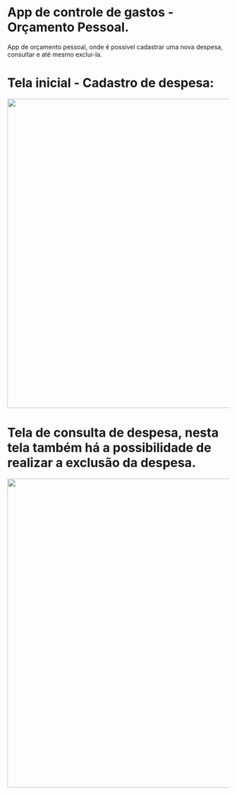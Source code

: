 # App de controle de gastos - Orçamento Pessoal.

App de orçamento pessoal, onde é possível cadastrar uma nova despesa, consultar e até mesmo exclui-la.

# Tela inicial - Cadastro de despesa:
<div align="center">
<img src="https://user-images.githubusercontent.com/84300004/128222404-25d2fc05-5f9d-4e49-9109-07ef6c6edfe4.png" width="700px" />
</div>

# Tela de consulta de despesa, nesta tela também há a possibilidade de realizar a exclusão da despesa.
<div align="center">
<img src="https://user-images.githubusercontent.com/84300004/128222539-83cbb0f6-2867-4276-b9cc-1d046bae78a2.png" width="700px" />
</div>


